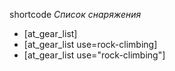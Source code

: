 shortcode
*Список снаряжения*
- [at_gear_list] 
- [at_gear_list use=rock-climbing]
- [at_gear_list use="rock-climbing"]
